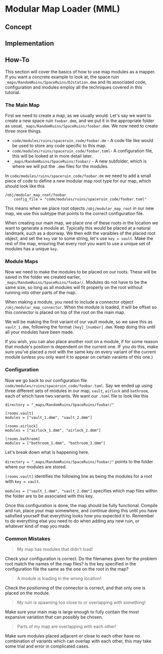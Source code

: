 # Modular Map Loader (MML)

## Concept

## Implementation

## How-To

This section will cover the basics of how to use map modules as a mapper. If you want a concrete example to look at, the space ruin `_maps/RandomRuins/SpaceRuins/DJstation.dmm` and its associated code, configuration and modules employ all the techniques covered in this tutorial.

### The Main Map

First we need to create a map, as we usually would. Let's say we want to create a new space ruin `foobar.dmm`, and we put it in the appropriate folder as usual, `_maps/RandomRuins/SpaceRuins/foobar.dmm`. We now need to create three more things.

* `code/modules/ruins/spaceruin_code/foobar.dm` - A code file like would be used to store any code specific to this map.
* `code/modules/ruins/spaceruin_code/foobar.toml`- A configuration file, this will be looked at in more detail later.
* `_maps/RandomRuins/SpaceRuins/foobar/` - A new subfolder, which is where we will put the `.dmm` files for the modules.

In `code/modules/ruins/spaceruin_code/foobar.dm` we need to add a small piece of code to define a new modular map root type for our map, which should look like this

```
/obj/modular_map_root/foobar
	config_file = "code/modules/ruins/spaceruin_code/foobar.toml"
```

This means when we place root objects `/obj/modular_map_root` in our new map, we use this subtype that points to the correct configuration file.

When creating our main map, we place one of these roots in the location we want to generate a module at. Typically this would be placed at a natural landmark, such as a doorway. We then edit the varaibles of the placed root object, and set the `key` var to some string, let's use `key = vault`. Make the rest of the map, ensuring that every root you want to use a unique set of modules has a unique `key`.

### Module Maps

Now we need to make the modules to be placed on our roots. These will be saved in the folder we created earlier, `_maps/RandomRuins/SpaceRuins/foobar/`. Modules do not have to be the same size, so long as all modules will fit properly on the root without running into other parts of the map.

When making a module, you need to include a connector object `/obj/modular_map_connector`. When the module is loaded, it will be offset so this connector is placed on top of the root on the main map.

We will be making the first variant of our vault module, so we save this as `vault_1.dmm`, following the format `[key]_[number].dmm`. Keep doing this until all your modules have been made.

If you wish, you can also place another root on a module, if for some reason that module's position is dependent on the current one. IF you do this, make sure you've placed a root with the same key on every variant of the current module (unless you only want it to appear on certain varaints of this one.)

### Configuration

Now we go back to our configuration file `code/modules/ruins/spaceruin_code/foobar.toml`. Say we ended up using three different sets of modules in our map, `vault`, `airlock` and `bathroom`, each of which have two variants. We want our `.toml` file to look like this

```
directory = "_maps/RandomRuins/SpaceRuins/foobar/"

[rooms.vault]
modules = ["vault_1.dmm", "vault_2.dmm"]

[rooms.airlock]
modules = ["airlock_1.dmm", "airlock_2.dmm"]

[rooms.bathroom]
modules = ["bathroom_1.dmm", "bathroom_2.dmm"]
```

Let's break down what is happening here.

`directory = "_maps/RandomRuins/SpaceRuins/foobar/"` points to the folder where our modules are stored.

`[rooms.vault]` identifies the following line as being the modules for a root with `key = vault`.

`modules = ["vault_1.dmm", "vault_2.dmm"]` specifies which map files within the folder are to be associated with this key.

Once this configuration is done, the map should be fully functional. Compile and run, place your map somewhere, and continue doing this until you have satisfied yourself that everything looks how you expected it to. Remember to do everything else you need to do when adding any new ruin, or whatever kind of map you made.

### Common Mistakes

> My map has modules that didn't load!

Check your configuration is correct. Do the filenames given for the problem root match the names of the map files? Is the key specified in the configuration file the same as the one on the root in the map?

> A module is loading in the wrong location!

Check the positioning of the connector is correct, and that only one is placed on the module.

> My ruin is spawning too close to or overlapping with something!

Make sure your main map is large enough to fully contain the most expansive variation that can possibly be chosen.

> Parts of my map are overlapping with each other!

Make sure modules placed adjacent or close to each other have no combination of variants which can overlap with each other, this may take some trial and error in complicated cases.
